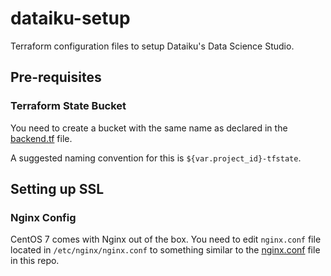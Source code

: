 # dataiku-setup

Terraform configuration files to setup Dataiku's Data Science Studio.

## Pre-requisites

### Terraform State Bucket

You need to create a bucket with the same name as declared
in the [backend.tf](backend.tf) file.

A suggested naming convention for this is `${var.project_id}-tfstate`.

## Setting up SSL

### Nginx Config

CentOS 7 comes with Nginx out of the box. You need to edit `nginx.conf`
file located in `/etc/nginx/nginx.conf` to something similar
to the [nginx.conf](nginx.conf) file in this repo.
